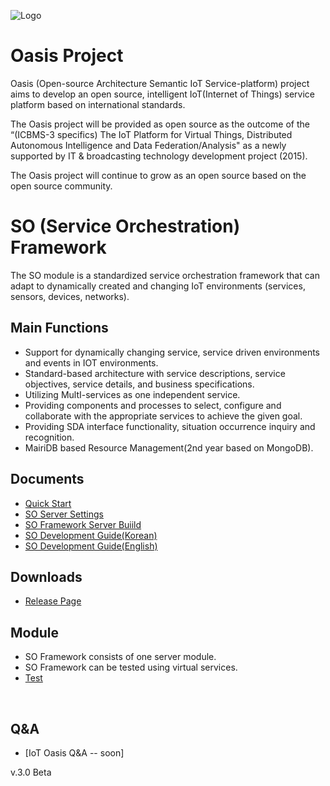 ![Logo](https://github.com/iotoasis/SO/blob/master/logo_oasis_m.png)

# Oasis Project

Oasis (Open-source Architecture Semantic IoT Service-platform) project aims to develop an open source, intelligent IoT(Internet of Things) service platform based on international standards.

The Oasis project will be provided as open source as the outcome of the “(ICBMS-3 specifics) The IoT Platform for Virtual Things, Distributed Autonomous Intelligence and Data Federation/Analysis"  as a newly supported by IT & broadcasting technology development project (2015).

The Oasis project will continue to grow as an open source based on the open source community.

# SO (Service Orchestration) Framework

The SO module is a standardized service orchestration framework that can adapt to dynamically created and changing IoT environments (services, sensors, devices, networks). 

## Main Functions

- Support for dynamically changing service, service driven environments and events in IOT environments.
- Standard-based architecture with service descriptions, service objectives, service details, and business specifications.
- Utilizing MultI-services as one independent service.
- Providing components and processes to select, configure and collaborate with the appropriate services to achieve the given goal.
- Providing SDA interface functionality, situation occurrence inquiry and recognition.
- MairiDB based Resource Management(2nd year based on MongoDB).

## Documents
 - [Quick Start](https://github.com/iotoasis/SO/blob/master/so-doc/quick-start.md)
 - [SO Server Settings](https://github.com/iotoasis/SO/blob/master/so-doc/configuration.md)
 - [SO Framework Server Buiild](https://github.com/iotoasis/SO/blob/master/so-doc/build_eclipse.md)
 - [SO Development Guide(Korean)](https://github.com/iotoasis/SO/blob/master/so-doc/SO_%EA%B0%9C%EB%B0%9C%EA%B0%80%EC%9D%B4%EB%93%9C_20180226.pdf)
 - [SO Development Guide(English)](https://github.com/iotoasis/SO/blob/master/so-doc/(English_version)3.SO_Development_Guide_20180124_PINEONE_20180226.pdf)
 

## Downloads
 - [Release Page](https://github.com/iotoasis/SO/releases)
 
## Module
- SO Framework consists of one server module. 
- SO Framework can be tested using virtual services.
- [Test](https://github.com/iotoasis/SO/blob/master/so-doc/so-test.md)
<br>

## Q&A
 - [IoT Oasis Q&A -- soon]

 

v.3.0 Beta
